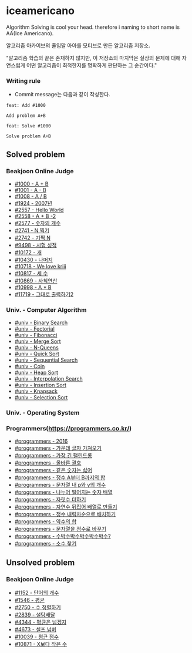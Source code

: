 # iceamericano  

Algorithm Solving is cool your head.  therefore i naming to short name is    AA(Ice Americano).

알고리즘 아카이브의 줄임말 아아를 모티브로 만든 알고리즘 저장소.

"알고리즘 학습의 끝은 존재하지 않지만, 이 저장소의 마지막은 실상의 문제에 대해 자연스럽게 어떤 알고리즘이 최적한지를 명확하게 판단하는 그 순간이다."

### Writing rule  

* Commit message는 다음과 같이 작성한다.  

```
feat: Add #1000

Add problem A+B

```
  
```
feat: Solve #1000

Solve problem A+B

```

## Solved problem  

### Beakjoon Online Judge  

* [#1000 - A + B](/beakjoon/1000/contents.md)  
* [#1001 - A - B](/beakjoon/1001/contents.md)  
* [#1008 - A / B](/beakjoon/1008/contents.md)  
* [#1924 - 2007년](/beakjoon/1924/contents.md)  
* [#2557 - Hello World](/beakjoon/2557/contents.md)  
* [#2558 - A + B -2](/beakjoon/2558/contents.md)  
* [#2577 - 숫자의 개수](/beakjoon/2577/contents.md)  
* [#2741 - N 찍기](/beakjoon/2741/contents.md)  
* [#2742 - 기찍 N](/beakjoon/2742/contents.md)  
* [#9498 - 시험 성적](/beakjoon/9498/contents.md)  
* [#10172 - 개](/beakjoon/10172/contents.md)  
* [#10430 - 나머지](/beakjoon/10430/contents.md)  
* [#10718 - We love kriii](/beakjoon/10718/contents.md)  
* [#10817 - 세 수](/beakjoon/10817/contents.md)  
* [#10869 - 사칙연산](/beakjoon/10869/contents.md)  
* [#10998 - A * B](/beakjoon/10998/contents.md)  
* [#11719 - 그대로 출력하기2](/beakjoon/11719/contents.md)  

### Univ. - Computer Algorithm  

* [#univ - Binary Search](/univ/binsearch.cpp)  
* [#univ - Fectorial](/univ/fectorial.cpp)  
* [#univ - Fibonacci](/univ/fibonacci.cpp)  
* [#univ - Merge Sort](/univ/mergesort.cpp)  
* [#univ - N-Queens](/univ/n-queens.cpp)  
* [#univ - Quick Sort](/univ/quicksort.cpp)    
* [#univ - Sequential Search](/univ/seqsearch.cpp)    
* [#univ - Coin](/univ/coin.cpp)  
* [#univ - Heap Sort](/univ/heapsort.cpp)  
* [#univ - Interpolation Search](/univ/interpolationsearch.cpp)  
* [#univ - Insertion Sort](/univ/insertionsort.cpp)  
* [#univ - Knapsack](/univ/knapsack.cpp)  
* [#univ - Selection Sort](/univ/selectionsort.cpp)  

### Univ. - Operating System  



### Programmers(https://programmers.co.kr/)  

* [#programmers - 2016](/programmers/2016.cpp)  
* [#programmers - 가운데 글자 가져오기](/programmers/middlechar.cpp)  
* [#programmers - 가장 긴 팰린드롬](/programmers/longestpalindrome.cpp)  
* [#programmers - 올바른 괄호](/programmers/collectnum.cpp)  
* [#programmers - 같은 숫자는 싫어](/programmers/hatesamenum.cpp)  
* [#programmers - 정수 A부터 B까지의 합](/programmers/sumatob.cpp)  
* [#programmers - 문자열 내 p와 y의 개수](/programmers/pnynum.cpp)  
* [#programmers - 나누어 떨어지는 숫자 배열](/programmers/divnumarr.cpp)  
* [#programmers - 자릿수 더하기](/programmers/adddigit.cpp)  
* [#programmers - 자연수 뒤집어 배열로 만들기](/programmers/reverselong.cpp)  
* [#programmers - 정수 내림차순으로 배치하기](/programmers/sortlongdesc.cpp)  
* [#programmers - 약수의 합](/programmers/sumofdivisors.cpp)  
* [#programmers - 문자열을 정수로 바꾸기](/programmers/stringtoint.cpp)  
* [#programmers - 수박수박수박수박수박수?](/programmers/melon.cpp)  
* [#programmers - 소수 찾기](/programmers/finddecimal.cpp)  

## Unsolved problem  
  
### Beakjoon Online Judge  

* [#1152 - 단어의 개수](/beakjoon/1152/contents.md)  
* [#1546 - 평균](/beakjoon/1546/contents.md)  
* [#2750 - 수 정렬하기](/beakjoon/2750/contents.md)  
* [#2839 - 설탕배달](/beakjoon/2839/contents.md)  
* [#4344 - 평균은 넘겠지](/beakjoon/4344/contents.md)  
* [#4673 - 셀프 넘버](/beakjoon/4673/contents.md)  
* [#10039 - 평균 점수](/beakjoon/10039/contents.md)  
* [#10871 - X보다 작은 수](/beakjoon/10871/contents.md)  

